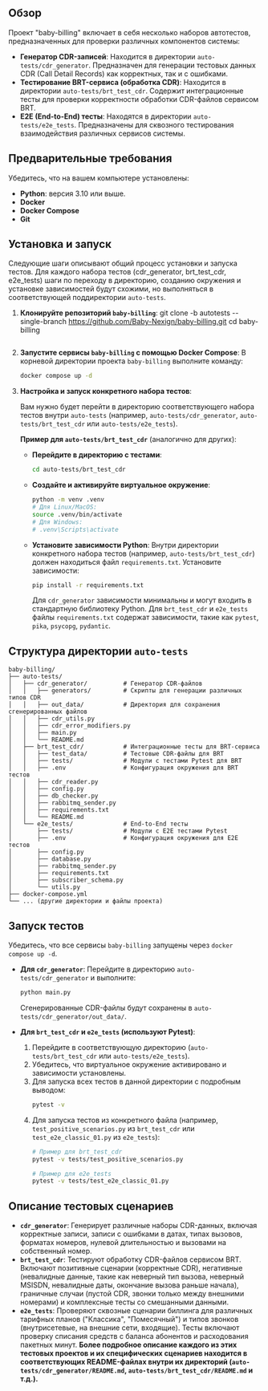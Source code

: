 ## Обзор

Проект "baby-billing" включает в себя несколько наборов автотестов, предназначенных для проверки различных компонентов системы:

* **Генератор CDR-записей**: Находится в директории `auto-tests/cdr_generator`. Предназначен для генерации тестовых данных CDR (Call Detail Records) как корректных, так и с ошибками.
* **Тестирование BRT-сервиса (обработка CDR)**: Находится в директории `auto-tests/brt_test_cdr`. Содержит интеграционные тесты для проверки корректности обработки CDR-файлов сервисом BRT.
* **E2E (End-to-End) тесты**: Находятся в директории `auto-tests/e2e_tests`. Предназначены для сквозного тестирования взаимодействия различных сервисов системы.

## Предварительные требования

Убедитесь, что на вашем компьютере установлены:

* **Python**: версия 3.10 или выше.
* **Docker**
* **Docker Compose**
* **Git**

## Установка и запуск

Следующие шаги описывают общий процесс установки и запуска тестов. Для каждого набора тестов (cdr_generator, brt_test_cdr, e2e_tests) шаги по переходу в директорию, созданию окружения и установке зависимостей будут схожими, но выполняться в соответствующей поддиректории `auto-tests`.

1.  **Клонируйте репозиторий `baby-billing`**:
    git clone -b autotests --single-branch https://github.com/Baby-Nexign/baby-billing.git
    cd baby-billing
    ```

2.  **Запустите сервисы `baby-billing` с помощью Docker Compose**:
    В корневой директории проекта `baby-billing` выполните команду:
    ```bash
    docker compose up -d
    ```
3.  **Настройка и запуск конкретного набора тестов**:

    Вам нужно будет перейти в директорию соответствующего набора тестов внутри `auto-tests` (например, `auto-tests/cdr_generator`, `auto-tests/brt_test_cdr` или `auto-tests/e2e_tests`).

    **Пример для `auto-tests/brt_test_cdr`** (аналогично для других):

    * **Перейдите в директорию с тестами**:
        ```bash
        cd auto-tests/brt_test_cdr
        ```

    * **Создайте и активируйте виртуальное окружение**:
        ```bash
        python -m venv .venv
        # Для Linux/MacOS:
        source .venv/bin/activate
        # Для Windows:
        # .venv\Scripts\activate
        ```
       

    * **Установите зависимости Python**:
        Внутри директории конкретного набора тестов (например, `auto-tests/brt_test_cdr`) должен находиться файл `requirements.txt`. Установите зависимости:
        ```bash
        pip install -r requirements.txt
        ```
       
        Для `cdr_generator` зависимости минимальны и могут входить в стандартную библиотеку Python.
        Для `brt_test_cdr` и `e2e_tests` файлы `requirements.txt` содержат зависимости, такие как `pytest`, `pika`, `psycopg`, `pydantic`.

## Структура директории `auto-tests`

```
baby-billing/
├── auto-tests/
│   ├── cdr_generator/          # Генератор CDR-файлов
│   │   ├── generators/         # Скрипты для генерации различных типов CDR
│   │   ├── out_data/           # Директория для сохранения сгенерированных файлов
│   │   ├── cdr_utils.py
│   │   ├── cdr_error_modifiers.py
│   │   ├── main.py
│   │   └── README.md
│   ├── brt_test_cdr/           # Интеграционные тесты для BRT-сервиса
│   │   ├── test_data/          # Тестовые CDR-файлы для BRT
│   │   ├── tests/              # Модули с тестами Pytest для BRT
│   │   ├── .env                # Конфигурация окружения для BRT тестов
│   │   ├── cdr_reader.py
│   │   ├── config.py
│   │   ├── db_checker.py
│   │   ├── rabbitmq_sender.py
│   │   ├── requirements.txt
│   │   └── README.md
│   └── e2e_tests/              # End-to-End тесты
│       ├── tests/              # Модули с E2E тестами Pytest
│       ├── .env                # Конфигурация окружения для E2E тестов
│       ├── config.py
│       ├── database.py
│       ├── rabbitmq_sender.py
│       ├── requirements.txt
│       ├── subscriber_schema.py
│       └── utils.py
├── docker-compose.yml
└── ... (другие директории и файлы проекта)
```


## Запуск тестов

Убедитесь, что все сервисы `baby-billing` запущены через `docker compose up -d`.

* **Для `cdr_generator`**:
    Перейдите в директорию `auto-tests/cdr_generator` и выполните:
    ```bash
    python main.py
    ```
    Сгенерированные CDR-файлы будут сохранены в `auto-tests/cdr_generator/out_data/`.

* **Для `brt_test_cdr` и `e2e_tests` (используют Pytest)**:
    1.  Перейдите в соответствующую директорию (`auto-tests/brt_test_cdr` или `auto-tests/e2e_tests`).
    2.  Убедитесь, что виртуальное окружение активировано и зависимости установлены.
    3.  Для запуска всех тестов в данной директории с подробным выводом:
        ```bash
        pytest -v
        ```
    4.  Для запуска тестов из конкретного файла (например, `test_positive_scenarios.py` из `brt_test_cdr` или `test_e2e_classic_01.py` из `e2e_tests`):
        ```bash
        # Пример для brt_test_cdr
        pytest -v tests/test_positive_scenarios.py

        # Пример для e2e_tests
        pytest -v tests/test_e2e_classic_01.py
        ```

## Описание тестовых сценариев
* **`cdr_generator`**: Генерирует различные наборы CDR-данных, включая корректные записи, записи с ошибками в датах, типах вызовов, форматах номеров, нулевой длительностью и вызовами на собственный номер.
* **`brt_test_cdr`**: Тестируют обработку CDR-файлов сервисом BRT. Включают позитивные сценарии (корректные CDR), негативные (невалидные данные, такие как неверный тип вызова, неверный MSISDN, невалидные даты, окончание вызова раньше начала), граничные случаи (пустой CDR, звонки только между внешними номерами) и комплексные тесты со смешанными данными.
* **`e2e_tests`**: Проверяют сквозные сценарии биллинга для различных тарифных планов ("Классика", "Помесячный") и типов звонков (внутрисетевые, на внешние сети, входящие). Тесты включают проверку списания средств с баланса абонентов и расходования пакетных минут.
**Более подробное описание каждого из этих тестовых проектов и их специфических сценариев находится в соответствующих README-файлах внутри их директорий (`auto-tests/cdr_generator/README.md`, `auto-tests/brt_test_cdr/README.md` и т.д.).**
